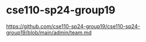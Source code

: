 # cse110-sp24-group19

https://github.com/cse110-sp24-group19/cse110-sp24-group19/blob/main/admin/team.md
